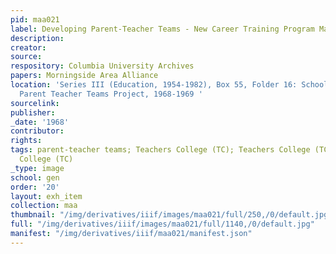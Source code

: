```yaml
---
pid: maa021
label: Developing Parent-Teacher Teams - New Career Training Program Master Schedule
description:
creator:
source:
respository: Columbia University Archives
papers: Morningside Area Alliance
location: 'Series III (Education, 1954-1982), Box 55, Folder 16: School District 5:
  Parent Teacher Teams Project, 1968-1969 '
sourcelink:
publisher:
_date: '1968'
contributor:
rights:
tags: parent-teacher teams; Teachers College (TC); Teachers College (TC); Teachers
  College (TC)
_type: image
school: gen
order: '20'
layout: exh_item
collection: maa
thumbnail: "/img/derivatives/iiif/images/maa021/full/250,/0/default.jpg"
full: "/img/derivatives/iiif/images/maa021/full/1140,/0/default.jpg"
manifest: "/img/derivatives/iiif/maa021/manifest.json"
---
```

